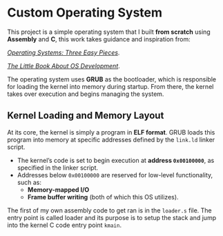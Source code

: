 # Custom Operating System

This project is a simple operating system that I built **from scratch** using **Assembly** and **C**, this work takes guidance and inspiration from:  

[*Operating Systems: Three Easy Pieces*](https://pages.cs.wisc.edu/~remzi/OSTEP/).

[*The Little Book About OS Development*](https://littleosbook.github.io/book.pdf).

The operating system uses **GRUB** as the bootloader, which is responsible for loading the kernel into memory during startup. From there, the kernel takes over execution and begins managing the system.  



## Kernel Loading and Memory Layout

At its core, the kernel is simply a program in **ELF format**. GRUB loads this program into memory at specific addresses defined by the `link.ld` linker script.  

- The kernel’s code is set to begin execution at **address `0x00100000`**, as specified in the linker script.  
- Addresses below `0x00100000` are reserved for low-level functionality, such as:  
  - **Memory-mapped I/O**  
  - **Frame buffer writing** (both of which this OS utilizes).  


The first of my own assembly code to get ran is in the `loader.s` file. The entry point is called loader and its purpose is to setup the stack and jump into the kernel C code entry point `kmain`.
